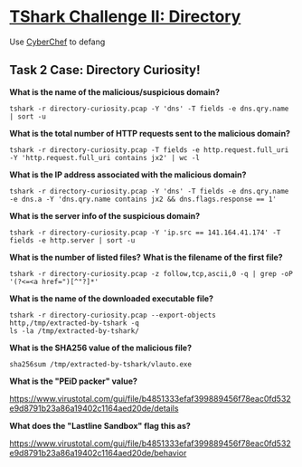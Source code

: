 # [TShark Challenge II: Directory](https://tryhackme.com/r/room/tsharkchallengestwo)

Use [CyberChef](https://gchq.github.io/CyberChef/) to defang

## Task 2 Case: Directory Curiosity!

**What is the name of the malicious/suspicious domain?**

```shell
tshark -r directory-curiosity.pcap -Y 'dns' -T fields -e dns.qry.name | sort -u
```

**What is the total number of HTTP requests sent to the malicious domain?**

```shell
tshark -r directory-curiosity.pcap -T fields -e http.request.full_uri -Y 'http.request.full_uri contains jx2' | wc -l
```

**What is the IP address associated with the malicious domain?**

```shell
tshark -r directory-curiosity.pcap -Y 'dns' -T fields -e dns.qry.name -e dns.a -Y 'dns.qry.name contains jx2 && dns.flags.response == 1'
```

**What is the server info of the suspicious domain?**

```shell
tshark -r directory-curiosity.pcap -Y 'ip.src == 141.164.41.174' -T fields -e http.server | sort -u
```

**What is the number of listed files?**
**What is the filename of the first file?**

```shell
tshark -r directory-curiosity.pcap -z follow,tcp,ascii,0 -q | grep -oP '(?<=<a href=")[^"?]*'
```

**What is the name of the downloaded executable file?**

```shell
tshark -r directory-curiosity.pcap --export-objects http,/tmp/extracted-by-tshark -q
ls -la /tmp/extracted-by-tshark/
```

**What is the SHA256 value of the malicious file?**

```shell
sha256sum /tmp/extracted-by-tshark/vlauto.exe
```

**What is the "PEiD packer" value?**

https://www.virustotal.com/gui/file/b4851333efaf399889456f78eac0fd532e9d8791b23a86a19402c1164aed20de/details

**What does the "Lastline Sandbox" flag this as?**

https://www.virustotal.com/gui/file/b4851333efaf399889456f78eac0fd532e9d8791b23a86a19402c1164aed20de/behavior

